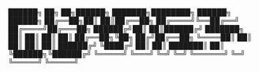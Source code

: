██████╗ ██╗   ██╗██████╗     ███████╗████████╗     ██████╗ ██████╗ 
██╔══██╗██║   ██║██╔══██╗    ██╔════╝╚══██╔══╝    ██╔════╝██╔═══██╗
██████╔╝██║   ██║██████╔╝    ███████╗   ██║       ██║     ██║   ██║
██╔══██╗╚██╗ ██╔╝██╔══██╗    ╚════██║   ██║       ██║     ██║   ██║
██████╔╝ ╚████╔╝ ██║  ██║    ███████║   ██║       ╚██████╗╚██████╔╝
╚═════╝   ╚═══╝  ╚═╝  ╚═╝    ╚══════╝   ╚═╝        ╚═════╝ ╚═════╝ 
                                                                   

